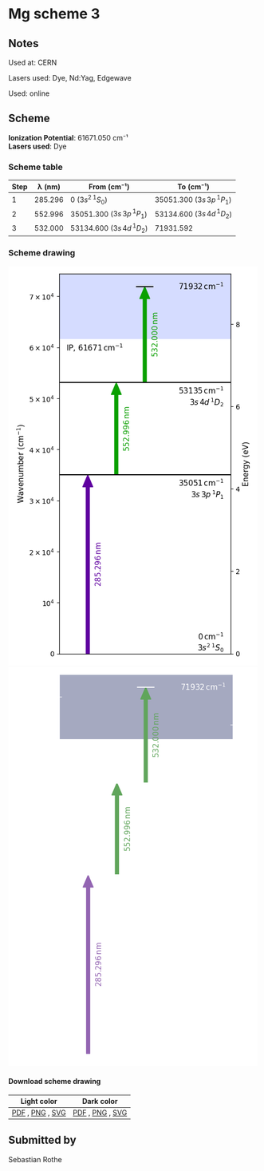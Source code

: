# Mg scheme 3

## Notes

Used at: CERN

Lasers used: Dye, Nd:Yag, Edgewave

Used: online





## Scheme

**Ionization Potential**: 61671.050 cm⁻¹  
**Lasers used**: Dye

### Scheme table

| Step | λ (nm)  |           From (cm⁻¹)           |            To (cm⁻¹)            |
| ---- | ------- | ------------------------------- | ------------------------------- |
| 1    | 285.296 | 0 ($3s^2\,^1S_0$)               | 35051.300 ($3s\,3p\,^1P_1$)     |
| 2    | 552.996 | 35051.300 ($3s\,3p\,^1P_1$)     | 53134.600 ($3s\,4d\,^{1}D_{2}$) |
| 3    | 532.000 | 53134.600 ($3s\,4d\,^{1}D_{2}$) | 71931.592                       |


### Scheme drawing

![mg scheme, light mode](mg-003/mg-003-light.png#only-light)
![mg scheme, dark mode](mg-003/mg-003-dark-web.png#only-dark)

#### Download scheme drawing

|                                            Light color                                            |                                           Dark color                                           |
| ------------------------------------------------------------------------------------------------- | ---------------------------------------------------------------------------------------------- |
| [PDF](mg-003/mg-003-light.pdf) , [PNG](mg-003/mg-003-light.png) , [SVG](mg-003/mg-003-light.svg)  | [PDF](mg-003/mg-003-dark.pdf) , [PNG](mg-003/mg-003-dark.png) , [SVG](mg-003/mg-003-dark.svg)  |


## Submitted by

Sebastian Rothe

